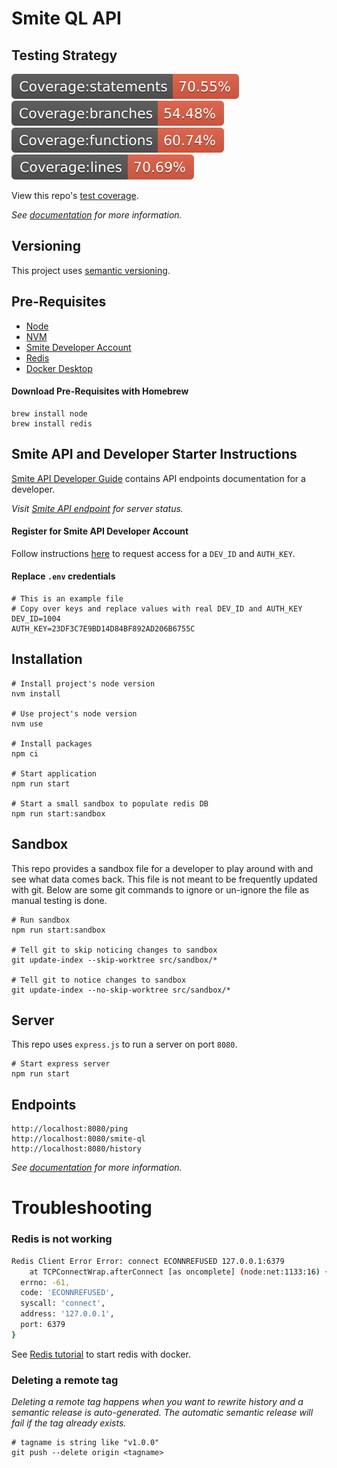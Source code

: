 # Smite QL API

## Testing Strategy

![Statements](https://raw.githubusercontent.com/davidholyko/smite-ql-api/gh-pages/badges/badge-statements.svg)
![Branches](https://raw.githubusercontent.com/davidholyko/smite-ql-api/gh-pages/badges/badge-branches.svg)
![Functions](https://raw.githubusercontent.com/davidholyko/smite-ql-api/gh-pages/badges/badge-functions.svg)
![Lines](https://raw.githubusercontent.com/davidholyko/smite-ql-api/gh-pages/badges/badge-lines.svg)

View this repo's [test coverage](https://david-ko.com/smite-ql-api/).

_See [documentation](./documentation/tests/testing-strategy.md) for more information._

## Versioning

This project uses [semantic versioning](https://semver.org/).

## Pre-Requisites

- [Node](https://nodejs.org/en/)
- [NVM](https://npm.github.io/installation-setup-docs/installing/using-a-node-version-manager.html)
- [Smite Developer Account](https://www.hirezstudios.com/)
- [Redis](https://redis.io/)
- [Docker Desktop](https://www.docker.com/products/docker-desktop/)

#### Download Pre-Requisites with Homebrew

```
brew install node
brew install redis
```

## Smite API and Developer Starter Instructions

[Smite API Developer Guide](https://docs.google.com/document/d/1OFS-3ocSx-1Rvg4afAnEHlT3917MAK_6eJTR6rzr-BM/edit) contains API endpoints documentation for a developer.

_Visit [Smite API endpoint](https://api.smitegame.com/smiteapi.svc/pingJson) for server status._

#### Register for Smite API Developer Account

Follow instructions [here](https://fs12.formsite.com/HiRez/form48/secure_index.html) to request access for a `DEV_ID` and `AUTH_KEY`.

#### Replace `.env` credentials

```
# This is an example file
# Copy over keys and replace values with real DEV_ID and AUTH_KEY
DEV_ID=1004
AUTH_KEY=23DF3C7E9BD14D84BF892AD206B6755C
```

## Installation

```
# Install project's node version
nvm install

# Use project's node version
nvm use

# Install packages
npm ci

# Start application
npm run start

# Start a small sandbox to populate redis DB
npm run start:sandbox
```

## Sandbox

This repo provides a sandbox file for a developer to play around with and see what data comes back. This file is not meant to be frequently updated with git. Below are some git commands to ignore or un-ignore the file as manual testing is done.

```
# Run sandbox
npm run start:sandbox

# Tell git to skip noticing changes to sandbox
git update-index --skip-worktree src/sandbox/*

# Tell git to notice changes to sandbox
git update-index --no-skip-worktree src/sandbox/*
```

## Server

This repo uses `express.js` to run a server on port `8080`.

```
# Start express server
npm run start
```

## Endpoints

```
http://localhost:8080/ping
http://localhost:8080/smite-ql
http://localhost:8080/history
```

_See [documentation](./documentation/server/endpoints.md) for more information._

# Troubleshooting

### Redis is not working

```sh
Redis Client Error Error: connect ECONNREFUSED 127.0.0.1:6379
    at TCPConnectWrap.afterConnect [as oncomplete] (node:net:1133:16) {
  errno: -61,
  code: 'ECONNREFUSED',
  syscall: 'connect',
  address: '127.0.0.1',
  port: 6379
}
```

See [Redis tutorial](./documentation/redis/redis-tutorial.md) to start redis with docker.

### Deleting a remote tag

_Deleting a remote tag happens when you want to rewrite history and a semantic release is auto-generated. The automatic semantic release will fail if the tag already exists._

```
# tagname is string like "v1.0.0"
git push --delete origin <tagname>
```
